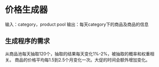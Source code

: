# 价格生成器
输入：category，product pool
输出：每天category下的商品及商品的信息

## 生成程序的需求
从商品池每天抽取120个，抽取的结果每天变化1%-2%，被抽取的概率和权重相关。
商品的价格平均每1.5到2.5个月变化一次。大促的时间会额外增加变化。

